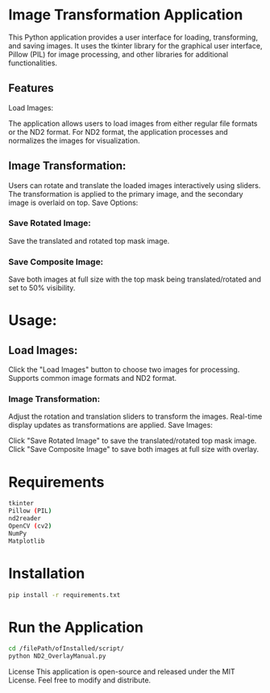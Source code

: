 # Image Transformation Application
This Python application provides a user interface for loading, transforming, and saving images. It uses the tkinter library for the graphical user interface, Pillow (PIL) for image processing, and other libraries for additional functionalities.

## Features
Load Images:

The application allows users to load images from either regular file formats or the ND2 format.
For ND2 format, the application processes and normalizes the images for visualization.

## Image Transformation:

Users can rotate and translate the loaded images interactively using sliders.
The transformation is applied to the primary image, and the secondary image is overlaid on top.
Save Options:

### Save Rotated Image: 

Save the translated and rotated top mask image.

### Save Composite Image: 

Save both images at full size with the top mask being translated/rotated and set to 50% visibility.

# Usage:

## Load Images:

Click the "Load Images" button to choose two images for processing.
Supports common image formats and ND2 format.

### Image Transformation:

Adjust the rotation and translation sliders to transform the images.
Real-time display updates as transformations are applied.
Save Images:

Click "Save Rotated Image" to save the translated/rotated top mask image.
Click "Save Composite Image" to save both images at full size with overlay.

# Requirements
```bash
tkinter
Pillow (PIL)
nd2reader
OpenCV (cv2)
NumPy
Matplotlib
```
# Installation
```bash
pip install -r requirements.txt
```

# Run the Application
```bash
cd /filePath/ofInstalled/script/
python ND2_OverlayManual.py
```

License
This application is open-source and released under the MIT License. Feel free to modify and distribute.
